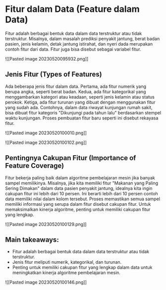 # Fitur dalam Data (Feature dalam Data)

Fitur adalah berbagai bentuk data dalam data terstruktur atau tidak terstruktur. Misalnya, dalam masalah prediksi penyakit jantung, berat badan pasien, jenis kelamin, detak jantung istirahat, dan nyeri dada merupakan contoh fitur dari data. Fitur juga bisa disebut sebagai variabel fitur. 

![[Pasted image 20230520095932.png]]

## Jenis Fitur (Types of Features)

Ada beberapa jenis fitur dalam data. Pertama, ada fitur numerik yang berupa angka, seperti berat badan. Kedua, ada fitur kategorikal yang menggambarkan kategori atau keadaan, seperti jenis kelamin atau status perokok. Ketiga, ada fitur turunan yang dibuat dengan menggunakan fitur yang sudah ada. Contohnya, dalam data riwayat kunjungan rumah sakit, bisa dibuat fitur kategoris "Dikunjungi pada tahun lalu" berdasarkan stempel waktu kunjungan. Proses pembuatan fitur baru seperti ini disebut rekayasa fitur.

![[Pasted image 20230520100010.png]]

![[Pasted image 20230520100102.png]]

## Pentingnya Cakupan Fitur (Importance of Feature Coverage)

Fitur bekerja paling baik dalam algoritme pembelajaran mesin jika banyak sampel memilikinya. Misalnya, jika kita memiliki fitur "Makanan yang Paling Sering Dimakan" dalam data pasien penyakit jantung, idealnya kita ingin cakupan fitur ini lebih dari 10 persen. Ini berarti lebih dari 10 persen contoh data memiliki nilai dalam kolom tersebut. Proses memastikan semua sampel memiliki informasi yang serupa dalam fitur disebut cakupan fitur. Untuk memaksimalkan kinerja algoritme, penting untuk memiliki cakupan fitur yang lengkap.

![[Pasted image 20230520100129.png]]

## Main takeaways:

- Fitur adalah berbagai bentuk data dalam data terstruktur atau tidak terstruktur.
- Jenis fitur meliputi numerik, kategorikal, dan turunan.
- Penting untuk memiliki cakupan fitur yang lengkap dalam data untuk meningkatkan kinerja algoritme pembelajaran mesin.

![[Pasted image 20230520100146.png]]